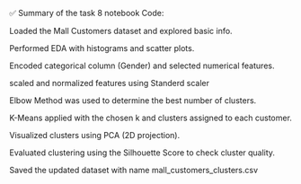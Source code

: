 ✅ Summary of the task 8 notebook Code:

Loaded the Mall Customers dataset and explored basic info.

Performed EDA with histograms and scatter plots.

Encoded categorical column (Gender) and selected numerical features.

scaled and normalized features using Standerd scaler

Elbow Method was used to determine the best number of clusters.

K-Means applied with the chosen k and clusters assigned to each customer.

Visualized clusters using PCA (2D projection).

Evaluated clustering using the Silhouette Score to check cluster quality.

Saved the updated dataset with name mall_customers_clusters.csv
